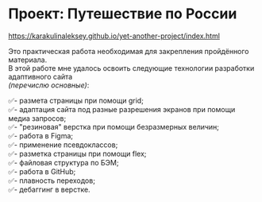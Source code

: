 ﻿# Проект: Путешествие по России

https://karakulinaleksey.github.io/yet-another-project/index.html

Это практическая работа необходимая для закрепления пройдённого материала.  
В этой работе мне удалось освоить следующие технологии разработки адаптивного сайта  
*(перечислю основные)*:  

:white_check_mark:- размета страницы при помощи grid;  
:white_check_mark:- адаптация сайта под разные разрешения экранов при помощи медиа запросов;  
:white_check_mark:- "резиновая" верстка при помощи безразмерных величин;  
:white_check_mark:- работа в Figma;  
:white_check_mark:- применение псевдоклассов;  
:white_check_mark:- разметка страницы при помощи flex;   
:white_check_mark:- файловая структура по БЭМ;  
:white_check_mark:- работа в GitHub;  
:white_check_mark:- плавность переходов;  
:white_check_mark:- дебаггинг в верстке.  